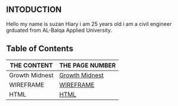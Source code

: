 ## INTODUCTION

Hello my name is suzan Hiary i am 25 years old i am a civil engineer grduated from AL-Balqa Applied University.



## Table of Contents


THE CONTENT | THE PAGE NUMBER
------------ | -------------
 Growth Midnest |  [Growth Midnest](#Growth)
 WIREFRAME |  [WIREFRAME](#WIREFRAME)
 HTML|  [HTML](#HTM)
